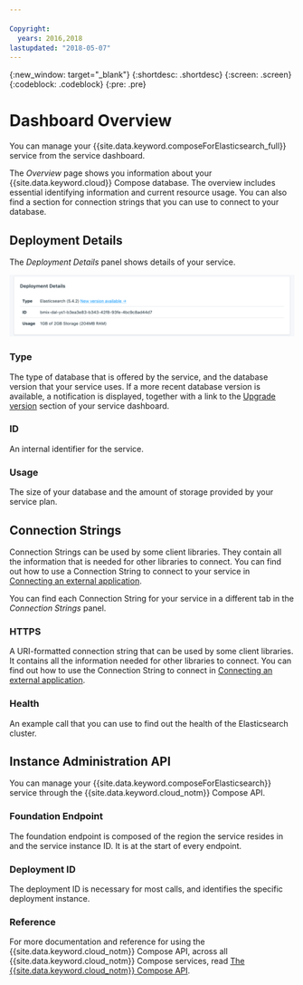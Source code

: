 ```yaml
---

Copyright:
  years: 2016,2018
lastupdated: "2018-05-07"
---
```


{:new_window: target="_blank"}
{:shortdesc: .shortdesc}
{:screen: .screen}
{:codeblock: .codeblock}
{:pre: .pre}

# Dashboard Overview

You can manage your {{site.data.keyword.composeForElasticsearch_full}} service from the service dashboard.

The _Overview_ page shows you information about your {{site.data.keyword.cloud}} Compose database. The overview includes essential identifying information and current resource usage. You can also find a section for connection strings that you can use to connect to your database.

## Deployment Details

The _Deployment Details_ panel shows details of your service.

![Deployment Details](./images/elastic_search-deployment-details.png "A view of the Deployment Details panel")

### Type

The type of database that is offered by the service, and the database version that your service uses. If a more recent database version is available, a notification is displayed, together with a link to the [Upgrade version](/docs/services/ComposeForElasticsearch/dashboard-settings.html#upgrade-version) section of your service dashboard.

### ID

An internal identifier for the service.

### Usage

The size of your database and the amount of storage provided by your service plan.


## Connection Strings

Connection Strings can be used by some client libraries. They contain all the information that is needed for other libraries to connect. You can find out how to use a Connection String to connect to your service in [Connecting an external application](/docs/services/ComposeForElasticsearch/connecting-external.html).

You can find each Connection String for your service in a different tab in the _Connection Strings_ panel.

### HTTPS

A URI-formatted connection string that can be used by some client libraries. It contains all the information needed for other libraries to connect. You can find out how to use the Connection String to connect in [Connecting an external application](/docs/services/ComposeForElasticsearch/connecting-external.html).

### Health

An example call that you can use to find out the health of the Elasticsearch cluster.

## Instance Administration API

You can manage your {{site.data.keyword.composeForElasticsearch}} service through the {{site.data.keyword.cloud_notm}} Compose API.

### Foundation Endpoint

The foundation endpoint is composed of the region the service resides in and the service instance ID. It is at the start of every endpoint.

### Deployment ID

The deployment ID is necessary for most calls, and identifies the specific deployment instance.

### Reference

For more documentation and reference for using the {{site.data.keyword.cloud_notm}} Compose API, across all {{site.data.keyword.cloud_notm}} Compose services, read [The {{site.data.keyword.cloud_notm}} Compose API](https://www.compose.com/articles/the-ibm-cloud-compose-api/).
